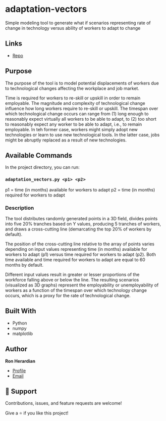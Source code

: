 # adaptation-vectors

Simple modeling tool to generate what if scenarios representing rate of change in technology versus ability of workers to adapt to change

## Links

- [Repo](https://github.com/rherardi/adaptation-vectors "Adaptation Vectors GitHub")

## Purpose

The purpose of the tool is to model potential displacements of workers due to technological changes affecting the workplace and job market.

Time is required for workers to re-skill or upskill in order to remain employable. The magnitude and complexity of technological change influence how long workers require to re-skill or upskill. The timespan over which technological change occurs can range from (1) long enough to reasonably expect virtually all workers to be able to adapt, to (2) too short to reasonably expect any worker to be able to adapt, i.e., to remain employable. In teh former case, workers might simply adopt new technologies or learn to use new technological tools. In the latter case, jobs might be abruptly replaced as a result of new technologies.

## Available Commands

In the project directory, you can run:

### `adaptation_vectors.py <p1> <p2>`

p1 = time (in months) available for workers to adapt
p2 = time (in months) required for workers to adapt

### Description

The tool distributes randomly generated points in a 3D field, divides points into five 20% tranches based on Y values, producing 5 tranches of workers, and draws a cross-cutting line (demarcating the top 20% of workers by default).

The position of the cross-cutting line relative to the array of points varies depending on input values representing time (in months) available for workers to adapt (p1) versus time required for workers to adapt (p2). Both time available and time required for workers to adapt are equal to 60 months by default.

Different input values result in greater or lesser proportions of the workforce falling above or below the line. The resulting scenarios (visualized as 3D graphs) represent the employability or unemployability of workers as a function of the timespan over which technology change occurs, which is a proxy for the rate of technological change.

## Built With

- Python
- numpy
- matplotlib

## Author

**Ron Herardian**

- [Profile](https://github.com/rherardi "Ron Herardian")
- [Email](mailto:6821925+rherardi@users.noreply.github.com "Email")

## 🤝 Support

Contributions, issues, and feature requests are welcome!

Give a ⭐️ if you like this project!
